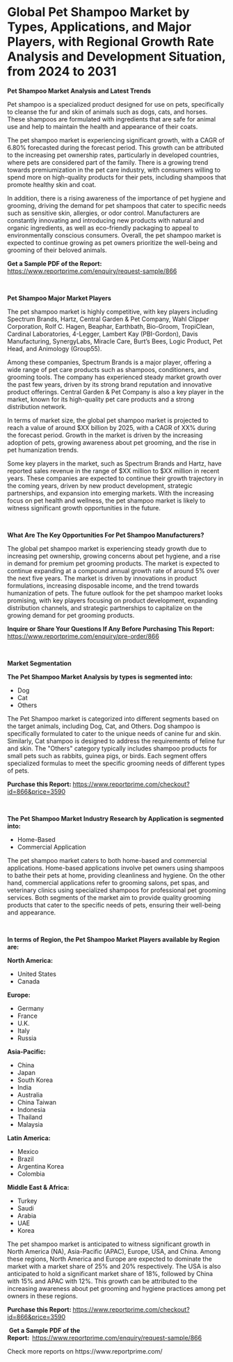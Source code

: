<p><h1>Global Pet Shampoo Market by Types, Applications, and Major Players, with Regional Growth Rate Analysis and Development Situation, from 2024 to 2031</h1></p><p><strong>Pet Shampoo Market Analysis and Latest Trends</strong></p>
<p><p>Pet shampoo is a specialized product designed for use on pets, specifically to cleanse the fur and skin of animals such as dogs, cats, and horses. These shampoos are formulated with ingredients that are safe for animal use and help to maintain the health and appearance of their coats.</p><p>The pet shampoo market is experiencing significant growth, with a CAGR of 6.80% forecasted during the forecast period. This growth can be attributed to the increasing pet ownership rates, particularly in developed countries, where pets are considered part of the family. There is a growing trend towards premiumization in the pet care industry, with consumers willing to spend more on high-quality products for their pets, including shampoos that promote healthy skin and coat.</p><p>In addition, there is a rising awareness of the importance of pet hygiene and grooming, driving the demand for pet shampoos that cater to specific needs such as sensitive skin, allergies, or odor control. Manufacturers are constantly innovating and introducing new products with natural and organic ingredients, as well as eco-friendly packaging to appeal to environmentally conscious consumers. Overall, the pet shampoo market is expected to continue growing as pet owners prioritize the well-being and grooming of their beloved animals.</p></p>
<p><strong>Get a Sample PDF of the Report:&nbsp;</strong> <a href="https://www.reportprime.com/enquiry/request-sample/866">https://www.reportprime.com/enquiry/request-sample/866</a></p>
<p>&nbsp;</p>
<p><strong>Pet Shampoo Major Market Players</strong></p>
<p><p>The pet shampoo market is highly competitive, with key players including Spectrum Brands, Hartz, Central Garden & Pet Company, Wahl Clipper Corporation, Rolf C. Hagen, Beaphar, Earthbath, Bio-Groom, TropiClean, Cardinal Laboratories, 4-Legger, Lambert Kay (PBI-Gordon), Davis Manufacturing, SynergyLabs, Miracle Care, Burt’s Bees, Logic Product, Pet Head, and Animology (Group55).</p><p>Among these companies, Spectrum Brands is a major player, offering a wide range of pet care products such as shampoos, conditioners, and grooming tools. The company has experienced steady market growth over the past few years, driven by its strong brand reputation and innovative product offerings. Central Garden & Pet Company is also a key player in the market, known for its high-quality pet care products and a strong distribution network.</p><p>In terms of market size, the global pet shampoo market is projected to reach a value of around $XX billion by 2025, with a CAGR of XX% during the forecast period. Growth in the market is driven by the increasing adoption of pets, growing awareness about pet grooming, and the rise in pet humanization trends.</p><p>Some key players in the market, such as Spectrum Brands and Hartz, have reported sales revenue in the range of $XX million to $XX million in recent years. These companies are expected to continue their growth trajectory in the coming years, driven by new product development, strategic partnerships, and expansion into emerging markets. With the increasing focus on pet health and wellness, the pet shampoo market is likely to witness significant growth opportunities in the future.</p></p>
<p>&nbsp;</p>
<p><strong>What Are The Key Opportunities For Pet Shampoo Manufacturers?</strong></p>
<p><p>The global pet shampoo market is experiencing steady growth due to increasing pet ownership, growing concerns about pet hygiene, and a rise in demand for premium pet grooming products. The market is expected to continue expanding at a compound annual growth rate of around 5% over the next five years. The market is driven by innovations in product formulations, increasing disposable income, and the trend towards humanization of pets. The future outlook for the pet shampoo market looks promising, with key players focusing on product development, expanding distribution channels, and strategic partnerships to capitalize on the growing demand for pet grooming products.</p></p>
<p><strong>Inquire or Share Your Questions If Any Before Purchasing This Report:</strong> <a href="https://www.reportprime.com/enquiry/pre-order/866">https://www.reportprime.com/enquiry/pre-order/866</a></p>
<p>&nbsp;</p>
<p><strong>Market Segmentation</strong></p>
<p><strong>The Pet Shampoo Market Analysis by types is segmented into:</strong></p>
<p><ul><li>Dog</li><li>Cat</li><li>Others</li></ul></p>
<p><p>The Pet Shampoo market is categorized into different segments based on the target animals, including Dog, Cat, and Others. Dog shampoo is specifically formulated to cater to the unique needs of canine fur and skin. Similarly, Cat shampoo is designed to address the requirements of feline fur and skin. The "Others" category typically includes shampoo products for small pets such as rabbits, guinea pigs, or birds. Each segment offers specialized formulas to meet the specific grooming needs of different types of pets.</p></p>
<p><strong>Purchase this Report:&nbsp;</strong><a href="https://www.reportprime.com/checkout?id=866&price=3590">https://www.reportprime.com/checkout?id=866&price=3590</a></p>
<p>&nbsp;</p>
<p><strong>The Pet Shampoo Market Industry Research by Application is segmented into:</strong></p>
<p><ul><li>Home-Based</li><li>Commercial Application</li></ul></p>
<p><p>The pet shampoo market caters to both home-based and commercial applications. Home-based applications involve pet owners using shampoos to bathe their pets at home, providing cleanliness and hygiene. On the other hand, commercial applications refer to grooming salons, pet spas, and veterinary clinics using specialized shampoos for professional pet grooming services. Both segments of the market aim to provide quality grooming products that cater to the specific needs of pets, ensuring their well-being and appearance.</p></p>
<p>&nbsp;</p>
<p><strong>In terms of Region, the Pet Shampoo Market Players available by Region are:</strong></p>
<p>
    <p> <strong> North America: </strong>
        <ul>
            <li>United States</li>
            <li>Canada</li>
        </ul>
        </p> 
    <p> <strong> Europe: </strong>
        <ul>
            <li>Germany</li>
            <li>France</li>
            <li>U.K.</li>
            <li>Italy</li>
            <li>Russia</li>
        </ul>
        </p> 
    <p> <strong> Asia-Pacific: </strong>
        <ul>
            <li>China</li>
            <li>Japan</li>
            <li>South Korea</li>
            <li>India</li>
            <li>Australia</li>
            <li>China Taiwan</li>
            <li>Indonesia</li>
            <li>Thailand</li>
            <li>Malaysia</li>
        </ul>
        </p> 
    <p> <strong> Latin America: </strong>
        <ul>
            <li>Mexico</li>
            <li>Brazil</li>
            <li>Argentina Korea</li>
            <li>Colombia</li>
        </ul>
        </p> 
    <p> <strong> Middle East & Africa: </strong>
        <ul>
            <li>Turkey</li>
            <li>Saudi</li>
            <li>Arabia</li>
            <li>UAE</li>
            <li>Korea</li>
        </ul>
    </p>
    </p>
<p><p>The pet shampoo market is anticipated to witness significant growth in North America (NA), Asia-Pacific (APAC), Europe, USA, and China. Among these regions, North America and Europe are expected to dominate the market with a market share of 25% and 20% respectively. The USA is also anticipated to hold a significant market share of 18%, followed by China with 15% and APAC with 12%. This growth can be attributed to the increasing awareness about pet grooming and hygiene practices among pet owners in these regions.</p></p>
<p><strong>Purchase this Report: </strong><a href="https://www.reportprime.com/checkout?id=866&price=3590">https://www.reportprime.com/checkout?id=866&price=3590</a></p>
<p>&nbsp;<strong>Get a Sample PDF of the Report:&nbsp;&nbsp;</strong><a href="https://www.reportprime.com/enquiry/request-sample/866">https://www.reportprime.com/enquiry/request-sample/866</a></p>
<p><strong></strong></p>
<p>Check more reports on https://www.reportprime.com/</p>